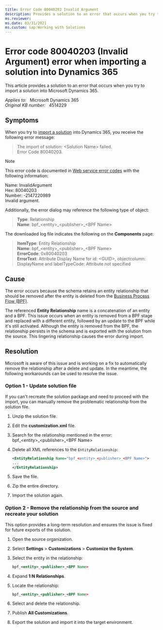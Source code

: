 ```yaml
---
title: Error Code 80040203 Invalid Argument
description: Provides a solution to an error that occurs when you try to import a solution into Microsoft Dynamics 365.
ms.reviewer: 
ms.date: 03/31/2021
ms.custom: sap:Working with Solutions
---
```

# Error code 80040203 (Invalid Argument) error when importing a solution into Dynamics 365

This article provides a solution to an error that occurs when you try to import a solution into Microsoft Dynamics 365.

_Applies to:_ &nbsp; Microsoft Dynamics 365  
_Original KB number:_ &nbsp; 4514229

## Symptoms

When you try to [import a solution](/powerapps/maker/data-platform/import-update-export-solutions) into Dynamics 365, you receive the following error message:

> The import of solution: \<Solution Name> failed.  
> Error Code 80040203.

> [!NOTE]
> This error code is documented in [Web service error codes](/powerapps/developer/common-data-service/org-service/web-service-error-codes) with the following information:
>
> Name: InvalidArgument  
> Hex: 80040203  
> Number: -2147220989  
> Invalid argument.

Additionally, the error dialog may reference the following type of object:

> **Type**: Relationship  
> **Name**: bpf_\<entity>\_\<publisher>\_\<BPF Name>  

The downloaded log file indicates the following on the **Components** page:

> **ItemType**: Entity Relationship  
> **Name**: bpf_\<entity>\_\<publisher>\_\<BPF Name>  
> **ErrorCode**: 0x80040203  
> **ErrorText**: Attribute Display Name for id: \<GUID>, objectcolumn: DisplayName and labelTypeCode: Attribute not specified

## Cause

The error occurs because the schema retains an entity relationship that should be removed after the entity is deleted from the [Business Process Flow (BPF)](/power-automate/business-process-flows-overview).

The referenced **Entity Relationship** name is a concatenation of an entity and a BPF. This issue occurs when an entity is removed from a BPF stage and replaced with a different entity, followed by an update to the BPF while it's still activated. Although the entity is removed from the BPF, the relationship persists in the schema and is exported with the solution from the source. This lingering relationship causes the error during import.

## Resolution

Microsoft is aware of this issue and is working on a fix to automatically remove the relationship after a delete and update. In the meantime, the following workarounds can be used to resolve the issue.

### Option 1 - Update solution file

If you can't recreate the solution package and need to proceed with the import, you can manually remove the problematic relationship from the solution file.

1. Unzip the solution file.
2. Edit the **customization.xml** file.
3. Search for the relationship mentioned in the error: bpf_\<entity>\_\<publisher>\_\<BPF Name>
4. Delete all XML references to the `EntityRelationship`:

    ```xml
    <EntityRelationship Name="bpf_<entity>_<publisher>_<BPF Name>">
    ...
    </EntityRelationship>
    ```

5. Save the file.
6. Zip the entire directory.
7. Import the solution again.

### Option 2 - Remove the relationship from the source and recreate your solution

This option provides a long-term resolution and ensures the issue is fixed for future exports of the solution.

1. Open the source organization.
2. Select **Settings** > **Customizations** > **Customize the System**.
3. Select the entity in the relationship:

    ```xml
    bpf_<entity>_<publisher>_<BPF Name>
    ```

4. Expand **1:N Relationships**.
5. Locate the relationship:

    ```xml
    bpf_<entity>_<publisher>_<BPF Name>
    ```

6. Select and delete the relationship.
7. Publish **All Customizations**.
8. Export the solution and import it into the target environment.
